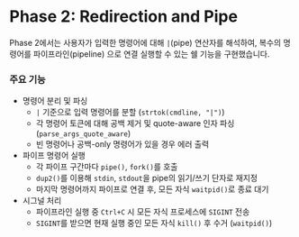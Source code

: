# Phase 2: Redirection and Pipe
Phase 2에서는 사용자가 입력한 명령어에 대해 `|`(pipe) 연산자를 해석하여, 복수의 명령어를 파이프라인(pipeline) 으로 연결 실행할 수 있는 쉘 기능을 구현했습니다.

### 주요 기능
- 명령어 분리 및 파싱
    - `|` 기준으로 입력 명령어를 분할 (`strtok(cmdline, "|")`)
    - 각 명령어 토큰에 대해 공백 제거 및 quote-aware 인자 파싱 (`parse_args_quote_aware`)
    - 빈 명령어나 공백-only 명령어가 있을 경우 에러 출력
- 파이프 명령어 실행
    - 각 파이프 구간마다 `pipe()`, `fork()`를 호출
    - `dup2()`를 이용해 `stdin`, `stdout`을 pipe의 읽기/쓰기 단자로 재지정
    - 마지막 명령어까지 파이프로 연결 후, 모든 자식 `waitpid()`로 종료 대기
- 시그널 처리
    - 파이프라인 실행 중 `Ctrl+C` 시 모든 자식 프로세스에 `SIGINT` 전송
    - `SIGINT`를 받으면 현재 실행 중인 모든 자식 `kill()` 후 수거 (`waitpid()`)